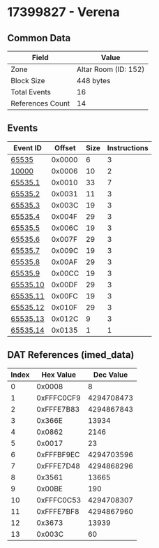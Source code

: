 # 17399827 - Verena

## Common Data

| Field            | Value                |
|------------------|----------------------|
| Zone             | Altar Room (ID: 152) |
| Block Size       | 448 bytes            |
| Total Events     | 16                   |
| References Count | 14                   |

## Events

| Event ID                  | Offset   |   Size |   Instructions |
|---------------------------|----------|--------|----------------|
| [65535](./65535.md)       | 0x0000   |      6 |              3 |
| [10000](./10000.md)       | 0x0006   |     10 |              2 |
| [65535.1](./65535.1.md)   | 0x0010   |     33 |              7 |
| [65535.2](./65535.2.md)   | 0x0031   |     11 |              3 |
| [65535.3](./65535.3.md)   | 0x003C   |     19 |              3 |
| [65535.4](./65535.4.md)   | 0x004F   |     29 |              3 |
| [65535.5](./65535.5.md)   | 0x006C   |     19 |              3 |
| [65535.6](./65535.6.md)   | 0x007F   |     29 |              3 |
| [65535.7](./65535.7.md)   | 0x009C   |     19 |              3 |
| [65535.8](./65535.8.md)   | 0x00AF   |     29 |              3 |
| [65535.9](./65535.9.md)   | 0x00CC   |     19 |              3 |
| [65535.10](./65535.10.md) | 0x00DF   |     29 |              3 |
| [65535.11](./65535.11.md) | 0x00FC   |     19 |              3 |
| [65535.12](./65535.12.md) | 0x010F   |     29 |              3 |
| [65535.13](./65535.13.md) | 0x012C   |      9 |              3 |
| [65535.14](./65535.14.md) | 0x0135   |      1 |              1 |

## DAT References (imed_data)

|   Index | Hex Value   |   Dec Value |
|---------|-------------|-------------|
|       0 | 0x0008      |           8 |
|       1 | 0xFFFC0CF9  |  4294708473 |
|       2 | 0xFFFE7B83  |  4294867843 |
|       3 | 0x366E      |       13934 |
|       4 | 0x0862      |        2146 |
|       5 | 0x0017      |          23 |
|       6 | 0xFFFBF9EC  |  4294703596 |
|       7 | 0xFFFE7D48  |  4294868296 |
|       8 | 0x3561      |       13665 |
|       9 | 0x00BE      |         190 |
|      10 | 0xFFFC0C53  |  4294708307 |
|      11 | 0xFFFE7BF8  |  4294867960 |
|      12 | 0x3673      |       13939 |
|      13 | 0x003C      |          60 |
